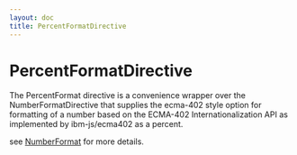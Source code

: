 ```yaml
---
layout: doc
title: PercentFormatDirective
---
```


# PercentFormatDirective
The PercentFormat directive is a convenience wrapper over the NumberFormatDirective that supplies the ecma-402 style
option for formatting of a number based on the ECMA-402 Internationalization API as implemented by ibm-js/ecma402 as a percent.

see [NumberFormat](NumberFormatDirective.md) for more details.

